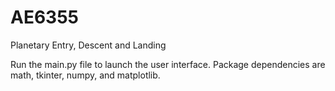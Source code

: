 # AE6355
Planetary Entry, Descent and Landing

Run the main.py file to launch the user interface.
Package dependencies are math, tkinter, numpy, and matplotlib.